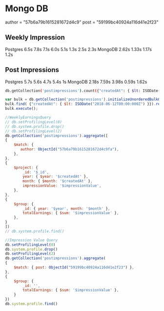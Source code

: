 # Mongo DB

author = "57b6a79b1615281672d4c9"
post = "59199bc40924a116d41e2f23"


## Weekly Impression
Postgres		6.5s		7.8s		7.1s		6.0s		5.1s		1.3s		2.5s		2.3s
MongoDB			2.62s		1.33s		1.17s		1.2s

## Post Impressions
Postgres		5.7s		5.6s		4.7s		5.4s		1s
MongoDB			2.18s		7.59s		3.98s		0.59s		1.62s


```sh
db.getCollection('postimpressions').count({"createdAt": { $lt: ISODate("2018-01-12T00:00:000Z") }})
```

```js
var bulk = db.getCollection('postimpressions').initializeUnorderedBulkOp();
bulk.find( {"createdAt": { $lt: ISODate("2018-06-12T00:00:000Z") }}).remove();
bulk.execute();
```

```js
//WeeklyEarningsQuery
// db.setProfilingLevel(0)
// db.system.profile.drop()
// db.setProfilingLevel(2)
db.getCollection('postimpressions').aggregate([
{
    $match: {
       author: ObjectId("57b6a79b1615281672d4c9fa"),
    },
},
{
    $project: {
        _id: '$_id',
        year: { $year: '$createdAt' },
        month: { $month: '$createdAt' },
        impressionValue: '$impressionValue',
    },
},
{
    $group: {
        _id: { year: '$year', month: '$month' },
        totalEarnings: { $sum: '$impressionValue' },
    },
}
])
// db.system.profile.find()
```

```js
//Impression Value Query
db.setProfilingLevel(0)
db.system.profile.drop()
db.setProfilingLevel(2)
db.getCollection('postimpressions').aggregate(
{
	$match: { post: ObjectId("59199bc40924a116d41e2f23") },
},
{
	$group: {
		_id: '',
		totalEarnings: { $sum: '$impressionValue' },
	}
})
db.system.profile.find()
```
